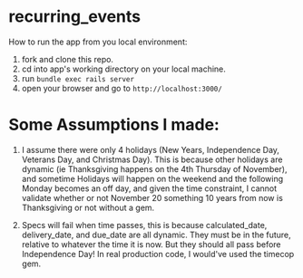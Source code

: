 # recurring_events

How to run the app from you local environment:
1. fork and clone this repo.
2. cd into app's working directory on your local machine.
3. run `bundle exec rails server`
4. open your browser and go to `http://localhost:3000/`

# Some Assumptions I made:
1. I assume there were only 4 holidays (New Years, Independence Day, Veterans Day, and Christmas Day).
This is because other holidays are dynamic (ie Thanksgiving happens on the 4th Thursday of November),
and sometime Holidays will happen on the weekend and the following Monday becomes an off day, 
and given the time constraint, I cannot validate whether or not November 20 something 10 years from now is 
Thanksgiving or not without a gem.

2. Specs will fail when time passes, this is because calculated_date, delivery_date, and due_date are all dynamic.
They must be in the future, relative to whatever the time it is now. But they should all pass before Independence Day!
In real production code, I would've used the timecop gem.